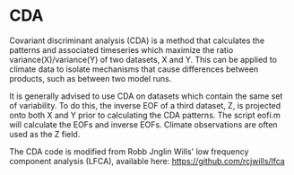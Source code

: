 # CDA
Covariant discriminant analysis (CDA) is a method that calculates the patterns and associated timeseries which maximize the ratio variance(X)/variance(Y) of two datasets, X and Y. This can be applied to climate data to isolate mechanisms that cause differences between products, such as between two model runs. 

It is generally advised to use CDA on datasets which contain the same set of variability. To do this, the inverse EOF of a third dataset, Z, is projected onto both X and Y prior to calculating the CDA patterns. The script eofi.m will calculate the EOFs and inverse EOFs. Climate observations are often used as the Z field. 

The CDA code is modified from Robb Jnglin Wills' low frequency component analysis (LFCA), available here: https://github.com/rcjwills/lfca
